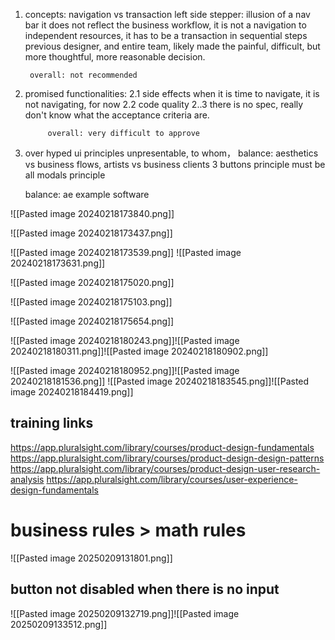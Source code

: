 1. concepts: navigation vs transaction 
	left side stepper: illusion of a nav bar
	it does not reflect the business workflow, it is not a navigation to independent resources, it has to be a transaction in sequential steps
	previous designer, and entire team, likely made the painful, difficult, but more thoughtful, more reasonable decision.

		overall: not recommended

2. promised functionalities:
		2.1 
	side effects
	when it is time to navigate, it is not navigating, for now
		2.2 code quality
		 2..3 there is no spec, really don't know what the acceptance criteria are.

			overall: very difficult to approve

1. over hyped ui principles
	unpresentable, to whom，
	balance:  aesthetics vs business flows, artists vs business clients
	3 buttons principle
	must be all modals principle

	balance: ae
example software
	
![[Pasted image 20240218173840.png]]



![[Pasted image 20240218173437.png]]


![[Pasted image 20240218173539.png]]
![[Pasted image 20240218173631.png]]

![[Pasted image 20240218175020.png]]

![[Pasted image 20240218175103.png]]

![[Pasted image 20240218175654.png]]

![[Pasted image 20240218180243.png]]![[Pasted image 20240218180311.png]]![[Pasted image 20240218180902.png]]

![[Pasted image 20240218180952.png]]![[Pasted image 20240218181536.png]]
![[Pasted image 20240218183545.png]]![[Pasted image 20240218184419.png]]

## training links
https://app.pluralsight.com/library/courses/product-design-fundamentals
https://app.pluralsight.com/library/courses/product-design-design-patterns
https://app.pluralsight.com/library/courses/product-design-user-research-analysis
https://app.pluralsight.com/library/courses/user-experience-design-fundamentals


# business rules > math rules

![[Pasted image 20250209131801.png]]

## button not disabled when there is no input
![[Pasted image 20250209132719.png]]![[Pasted image 20250209133512.png]]
